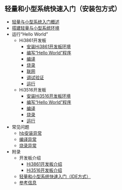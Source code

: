 ## 轻量和小型系统快速入门（安装包方式）
- [轻量与小型系统入门概述](quickstart-lite-overview.md)
- [搭建轻量与小型系统环境](quickstart-lite-env-setup.md)
- 运行“Hello World”
    - Hi3861开发板
        - [安装Hi3861开发板环境](quickstart-lite-steps-hi3861-setting.md)
        - [编写“Hello World”程序](quickstart-lite-steps-hi3861-application-framework.md)
        - [编译](quickstart-lite-steps-hi3861-building.md)
        - [烧录](quickstart-lite-steps-hi3861-burn.md)
        - [联网](quickstart-lite-steps-hi3861-netconfig.md)
        - [调试验证](quickstart-lite-steps-hi3861-debug.md)
        - [运行](quickstart-lite-steps-hi3816-running.md)
    - Hi3516开发板
        - [安装Hi3516开发板环境](quickstart-lite-steps-hi3516-setting.md)
        - [编写“Hello World”程序](quickstart-lite-steps-hi3516-application-framework.md)
        - [编译](quickstart-lite-steps-hi3516-building.md)
        - [烧录](quickstart-lite-steps-hi3516-burn.md)
        - [运行](quickstart-lite-steps-hi3516-running.md)
- 常见问题
    - [hb安装异常](quickstart-lite-faq-hb.md)
    - [编译异常](quickstart-lite-faq-compose.md)
    - [烧录异常](quickstart-lite-faq-burning.md)
- 附录
    - 开发板介绍
        - [Hi3861开发板介绍](quickstart-lite-introduction-hi3861.md)
        - [Hi3516开发板介绍](quickstart-lite-introduction-hi3516.md)
    - [轻量和小型系统快速入门（IDE方式）](quickstart-lite-ide-directory.md)
    - [参考信息](quickstart-lite-reference.md)
